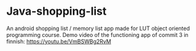 # Java-shopping-list
An android shopping list / memory list app made for LUT object oriented programming course.
Demo video of the functioning app of commit 3 in finnish:
https://youtu.be/VmBSWBg2RvM 
